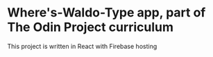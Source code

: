 # Where's-Waldo-Type app, part of The Odin Project curriculum 

This project is written in React with Firebase hosting